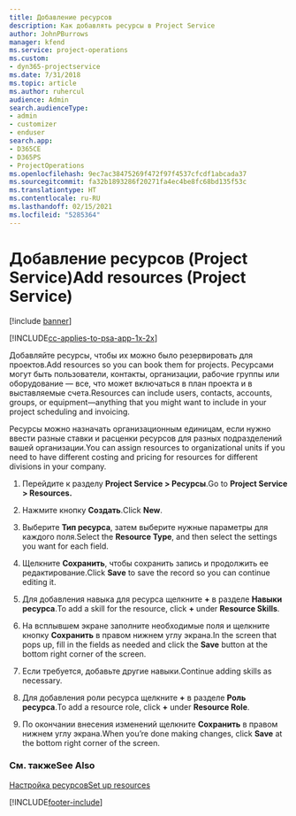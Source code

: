 ```yaml
---
title: Добавление ресурсов
description: Как добавлять ресурсы в Project Service
author: JohnPBurrows
manager: kfend
ms.service: project-operations
ms.custom:
- dyn365-projectservice
ms.date: 7/31/2018
ms.topic: article
ms.author: ruhercul
audience: Admin
search.audienceType:
- admin
- customizer
- enduser
search.app:
- D365CE
- D365PS
- ProjectOperations
ms.openlocfilehash: 9ec7ac38475269f472f97f4537cfcdf1abcada37
ms.sourcegitcommit: fa32b1893286f20271fa4ec4be8fc68bd135f53c
ms.translationtype: HT
ms.contentlocale: ru-RU
ms.lasthandoff: 02/15/2021
ms.locfileid: "5285364"
---
```

# <a name="add-resources-project-service"></a><span data-ttu-id="8876b-103">Добавление ресурсов (Project Service)</span><span class="sxs-lookup"><span data-stu-id="8876b-103">Add resources (Project Service)</span></span>

[!include [banner](../includes/psa-now-project-operations.md)]

[!INCLUDE[cc-applies-to-psa-app-1x-2x](../includes/cc-applies-to-psa-app-1x-2x.md)]

<span data-ttu-id="8876b-104">Добавляйте ресурсы, чтобы их можно было резервировать для проектов.</span><span class="sxs-lookup"><span data-stu-id="8876b-104">Add resources so you can book them for projects.</span></span> <span data-ttu-id="8876b-105">Ресурсами могут быть пользователи, контакты, организации, рабочие группы или оборудование — все, что может включаться в план проекта и в выставляемые счета.</span><span class="sxs-lookup"><span data-stu-id="8876b-105">Resources can include users, contacts, accounts, groups, or equipment—anything that you might want to include in your project scheduling and invoicing.</span></span>  
  
<span data-ttu-id="8876b-106">Ресурсы можно назначать организационным единицам, если нужно ввести разные ставки и расценки ресурсов для разных подразделений вашей организации.</span><span class="sxs-lookup"><span data-stu-id="8876b-106">You can assign resources to organizational units if you need to have different costing and pricing for resources for different divisions in your company.</span></span>  
  
1.  <span data-ttu-id="8876b-107">Перейдите к разделу **Project Service > Ресурсы**.</span><span class="sxs-lookup"><span data-stu-id="8876b-107">Go to **Project Service > Resources.**</span></span>  
  
2.  <span data-ttu-id="8876b-108">Нажмите кнопку **Создать**.</span><span class="sxs-lookup"><span data-stu-id="8876b-108">Click **New**.</span></span>  
  
3.  <span data-ttu-id="8876b-109">Выберите **Тип ресурса**, затем выберите нужные параметры для каждого поля.</span><span class="sxs-lookup"><span data-stu-id="8876b-109">Select the **Resource Type**, and then select the settings you want for each field.</span></span>  
  
4.  <span data-ttu-id="8876b-110">Щелкните **Сохранить**, чтобы сохранить запись и продолжить ее редактирование.</span><span class="sxs-lookup"><span data-stu-id="8876b-110">Click **Save** to save the record so you can continue editing it.</span></span>  
  
5.  <span data-ttu-id="8876b-111">Для добавления навыка для ресурса щелкните **+** в разделе **Навыки ресурса**.</span><span class="sxs-lookup"><span data-stu-id="8876b-111">To add a skill for the resource, click **+** under **Resource Skills**.</span></span>  
  
6.  <span data-ttu-id="8876b-112">На всплывшем экране заполните необходимые поля и щелкните кнопку **Сохранить** в правом нижнем углу экрана.</span><span class="sxs-lookup"><span data-stu-id="8876b-112">In the screen that pops up, fill in the fields as needed and click the **Save** button at the bottom right corner of the screen.</span></span>  
  
7.  <span data-ttu-id="8876b-113">Если требуется, добавьте другие навыки.</span><span class="sxs-lookup"><span data-stu-id="8876b-113">Continue adding skills as necessary.</span></span>  
  
8.  <span data-ttu-id="8876b-114">Для добавления роли ресурса щелкните **+** в разделе **Роль ресурса**.</span><span class="sxs-lookup"><span data-stu-id="8876b-114">To add a resource role, click **+** under **Resource Role**.</span></span>  
  
9. <span data-ttu-id="8876b-115">По окончании внесения изменений щелкните **Сохранить** в правом нижнем углу экрана.</span><span class="sxs-lookup"><span data-stu-id="8876b-115">When you’re done making changes, click **Save** at the bottom right corner of the screen.</span></span>  
  
### <a name="see-also"></a><span data-ttu-id="8876b-116">См. также</span><span class="sxs-lookup"><span data-stu-id="8876b-116">See Also</span></span>  
 [<span data-ttu-id="8876b-117">Настройка ресурсов</span><span class="sxs-lookup"><span data-stu-id="8876b-117">Set up resources</span></span>](../psa/set-up-resources.md)


[!INCLUDE[footer-include](../includes/footer-banner.md)]